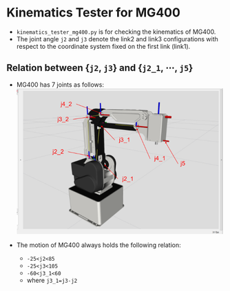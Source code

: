 # Kinematics Tester for MG400

- `kinematics_tester_mg400.py` is for checking the kinematics of MG400.
- The joint angle `j2` and `j3` denote the link2 and link3 configurations with respect to the coordinate system fixed on the first link (link1).

## Relation between \{`j2`, `j3`\} and \{`j2_1`, $\cdots$, `j5`\}

- MG400 has 7 joints as follows:
![joints](../../materials/joint_names.png)

- The motion of MG400 always holds the following relation:
  - `-25<j2<85`
  - `-25<j3<105`
  - `-60<j3_1<60`
  - where `j3_1=j3-j2`
